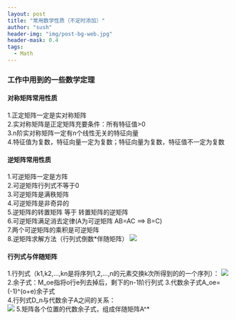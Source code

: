 ```yaml
---
layout: post
title: "常用数学性质（不定时添加）"
author: "sush"
header-img: "img/post-bg-web.jpg"
header-mask: 0.4
tags:
  - Math
---
```

### **工作中用到的一些数学定理**
#### 对称矩阵常用性质 ####
1.正定矩阵一定是实对称矩阵  
2.实对称矩阵是正定矩阵充要条件：所有特征值>0  
3.n阶实对称矩阵一定有n个线性无关的特征向量  
4.特征值为复数，特征向量一定为复数；特征向量为复数，特征值不一定为复数  

#### 逆矩阵常用性质 ####
1.可逆矩阵一定是方阵  
2.可逆矩阵行列式不等于0  
3.可逆矩阵是满秩矩阵  
4.可逆矩阵是非奇异的  
5.逆矩阵的转置矩阵 等于 转置矩阵的逆矩阵  
6.可逆矩阵满足消去定律(A为可逆矩阵 AB=AC ==> B=C)  
7.两个可逆矩阵的乘积是可逆矩阵  
8.逆矩阵求解方法（行列式倒数*伴随矩阵）
<img src="http://latex.codecogs.com/gif.latex? A^{-1}=\frac{1}{|A|}A^*">


#### 行列式与伴随矩阵 ####
1.行列式（k1,k2,…,kn是将序列1,2,…,n的元素交换k次所得到的的一个序列）：
<img src="http://latex.codecogs.com/gif.latex? D=\sum(-1)^k a_{1k_1} a_{2k_2}...a_{nk_n}">
2.余子式：M_oe指将o行e列去掉后，剩下的n-1阶行列式
3.代数余子式A_oe=(-1)^(o+e)余子式  
4.行列式D_n与代数余子A之间的关系：  
<img src="http://latex.codecogs.com/gif.latex? D_n=a_{1j}A_{1j}+a_{2j}A_{2j}+...+a_{nj}A_{nj}">
5.矩阵各个位置的代数余子式，组成伴随矩阵A^*



